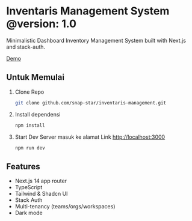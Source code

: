# Inventaris Management System @version: 1.0

Minimalistic Dashboard Inventory Management System built with Next.js and stack-auth.

[Demo](https://inventaris-management.vercel.app/)

## Untuk Memulai

1. Clone Repo

    ```bash
    git clone github.com/snap-star/inventaris-management.git
    ```

2. Install dependensi

    ```bash
    npm install
    ```
3. Start Dev Server masuk ke alamat Link [http://localhost:3000](http://localhost:3000)

    ```bash
    npm run dev 
    ```

## Features

- Next.js 14 app router
- TypeScript
- Tailwind & Shadcn UI
- Stack Auth
- Multi-tenancy (teams/orgs/workspaces)
- Dark mode
